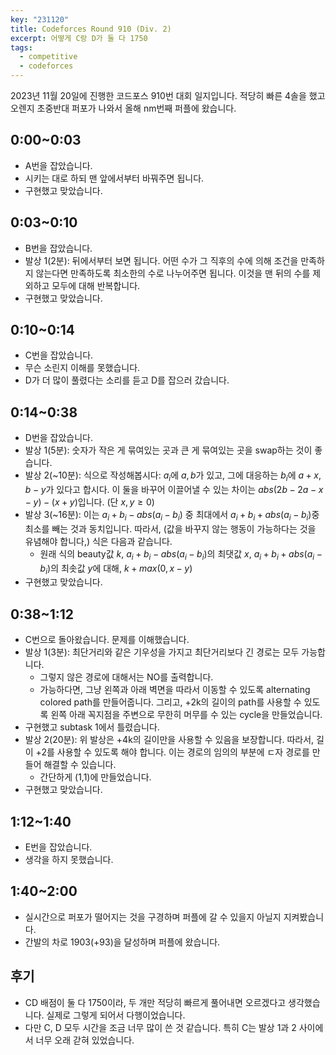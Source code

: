 ```yaml
---
key: "231120"
title: Codeforces Round 910 (Div. 2)
excerpt: 어떻게 C랑 D가 둘 다 1750
tags:
  - competitive
  - codeforces
---
```

2023년 11월 20일에 진행한 코드포스 910번 대회 일지입니다. 적당히 빠른 4솔을 했고 오렌지 초중반대 퍼포가 나와서 올해 nm번째 퍼플에 왔습니다.

## 0:00~0:03
- A번을 잡았습니다.
- 시키는 대로 하되 맨 앞에서부터 바꿔주면 됩니다.
- 구현했고 맞았습니다.

## 0:03~0:10
- B번을 잡았습니다.
- 발상 1(2분): 뒤에서부터 보면 됩니다. 어떤 수가 그 직후의 수에 의해 조건을 만족하지 않는다면 만족하도록 최소한의 수로 나누어주면 됩니다. 이것을 맨 뒤의 수를 제외하고 모두에 대해 반복합니다.
- 구현했고 맞았습니다.

## 0:10~0:14
- C번을 잡았습니다.
- 무슨 소린지 이해를 못했습니다.
- D가 더 많이 풀렸다는 소리를 듣고 D를 잡으러 갔습니다.

## 0:14~0:38
- D번을 잡았습니다.
- 발상 1(5분): 숫자가 작은 게 묶여있는 곳과 큰 게 묶여있는 곳을 swap하는 것이 좋습니다. 
- 발상 2(~10분): 식으로 작성해봅시다: $a_i$에 $a, b$가 있고, 그에 대응하는 $b_i$에 $a+x,b-y$가 있다고 합시다. 이 둘을 바꾸어 이끌어낼 수 있는 차이는 $abs(2b-2a-x-y) - (x+y)$입니다. (단 $x,y \geq 0$)
- 발상 3(~16분): 이는 $a_i+b_i-abs(a_i-b_i)$ 중 최대에서 $a_i+b_i+abs(a_i-b_i)$중 최소를 빼는 것과 동치입니다. 따라서, (값을 바꾸지 않는 행동이 가능하다는 것을 유념해야 합니다,) 식은 다음과 같습니다.
	- 원래 식의 beauty값 $k$, $a_i+b_i-abs(a_i-b_i)$의 최댓값 $x$, $a_i+b_i+abs(a_i-b_i)$의 최솟값 $y$에 대해, $k+max(0,x-y)$
- 구현했고 맞았습니다.

## 0:38~1:12
- C번으로 돌아왔습니다. 문제를 이해했습니다.
- 발상 1(3분): 최단거리와 같은 기우성을 가지고 최단거리보다 긴 경로는 모두 가능합니다. 
	- 그렇지 않은 경로에 대해서는 NO를 출력합니다.
	- 가능하다면, 그냥 왼쪽과 아래 벽면을 따라서 이동할 수 있도록 alternating colored path를 만들어줍니다. 그리고, +2k의 길이의 path를 사용할 수 있도록 왼쪽 아래 꼭지점을 주변으로 무한히 머무를 수 있는 cycle을 만들었습니다.
- 구현했고 subtask 1에서 틀렸습니다.
- 발상 2(20분): 위 발상은 +4k의 길이만을 사용할 수 있음을 보장합니다. 따라서, 길이 +2를 사용할 수 있도록 해야 합니다. 이는 경로의 임의의 부분에 ㄷ자 경로를 만들어 해결할 수 있습니다.
	- 간단하게 (1,1)에 만들었습니다.
- 구현했고 맞았습니다.

## 1:12~1:40
- E번을 잡았습니다.
- 생각을 하지 못했습니다.

## 1:40~2:00
- 실시간으로 퍼포가 떨어지는 것을 구경하며 퍼플에 갈 수 있을지 아닐지 지켜봤습니다.
- 간발의 차로 1903(+93)을 달성하며 퍼플에 왔습니다.

## 후기
- CD 배점이 둘 다 1750이라, 두 개만 적당히 빠르게 풀어내면 오르겠다고 생각했습니다. 실제로 그렇게 되어서 다행이었습니다.
- 다만 C, D 모두 시간을 조금 너무 많이 쓴 것 같습니다. 특히 C는 발상 1과 2 사이에서 너무 오래 갇혀 있었습니다.
